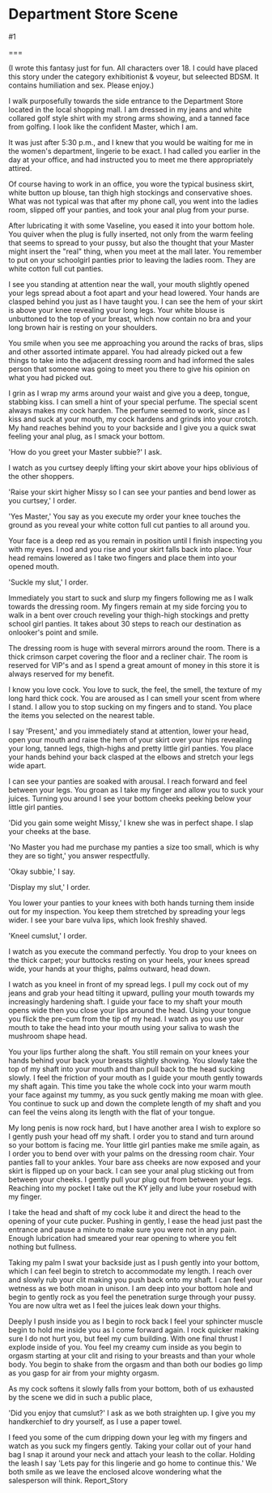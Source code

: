 Department Store Scene
======================
#1 

===

(I wrote this fantasy just for fun. All characters over 18. I could have placed this story under the category exhibitionist & voyeur, but seleected BDSM. It contains humiliation and sex. Please enjoy.) 

I walk purposefully towards the side entrance to the Department Store located in the local shopping mall. I am dressed in my jeans and white collared golf style shirt with my strong arms showing, and a tanned face from golfing. I look like the confident Master, which I am. 

It was just after 5:30 p.m., and I knew that you would be waiting for me in the women's department, lingerie to be exact. I had called you earlier in the day at your office, and had instructed you to meet me there appropriately attired. 

Of course having to work in an office, you wore the typical business skirt, white button up blouse, tan thigh high stockings and conservative shoes. What was not typical was that after my phone call, you went into the ladies room, slipped off your panties, and took your anal plug from your purse. 

After lubricating it with some Vaseline, you eased it into your bottom hole. You quiver when the plug is fully inserted, not only from the warm feeling that seems to spread to your pussy, but also the thought that your Master might insert the "real" thing, when you meet at the mall later. You remember to put on your schoolgirl panties prior to leaving the ladies room. They are white cotton full cut panties. 

I see you standing at attention near the wall, your mouth slightly opened your legs spread about a foot apart and your head lowered. Your hands are clasped behind you just as I have taught you. I can see the hem of your skirt is above your knee revealing your long legs. Your white blouse is unbuttoned to the top of your breast, which now contain no bra and your long brown hair is resting on your shoulders. 

You smile when you see me approaching you around the racks of bras, slips and other assorted intimate apparel. You had already picked out a few things to take into the adjacent dressing room and had informed the sales person that someone was going to meet you there to give his opinion on what you had picked out. 

I grin as I wrap my arms around your waist and give you a deep, tongue, stabbing kiss. I can smell a hint of your special perfume. The special scent always makes my cock harden. The perfume seemed to work, since as I kiss and suck at your mouth, my cock hardens and grinds into your crotch. My hand reaches behind you to your backside and I give you a quick swat feeling your anal plug, as I smack your bottom. 

'How do you greet your Master subbie?' I ask. 

I watch as you curtsey deeply lifting your skirt above your hips oblivious of the other shoppers. 

'Raise your skirt higher Missy so I can see your panties and bend lower as you curtsey,' I order. 

'Yes Master,' You say as you execute my order your knee touches the ground as you reveal your white cotton full cut panties to all around you. 

Your face is a deep red as you remain in position until I finish inspecting you with my eyes. I nod and you rise and your skirt falls back into place. Your head remains lowered as I take two fingers and place them into your opened mouth. 

'Suckle my slut,' I order. 

Immediately you start to suck and slurp my fingers following me as I walk towards the dressing room. My fingers remain at my side forcing you to walk in a bent over crouch reveling your thigh-high stockings and pretty school girl panties. It takes about 30 steps to reach our destination as onlooker's point and smile. 

The dressing room is huge with several mirrors around the room. There is a thick crimson carpet covering the floor and a recliner chair. The room is reserved for VIP's and as I spend a great amount of money in this store it is always reserved for my benefit. 

I know you love cock. You love to suck, the feel, the smell, the texture of my long hard thick cock. You are aroused as I can smell your scent from where I stand. I allow you to stop sucking on my fingers and to stand. You place the items you selected on the nearest table. 

I say 'Present,' and you immediately stand at attention, lower your head, open your mouth and raise the hem of your skirt over your hips revealing your long, tanned legs, thigh-highs and pretty little girl panties. You place your hands behind your back clasped at the elbows and stretch your legs wide apart. 

I can see your panties are soaked with arousal. I reach forward and feel between your legs. You groan as I take my finger and allow you to suck your juices. Turning you around I see your bottom cheeks peeking below your little girl panties. 

'Did you gain some weight Missy,' I knew she was in perfect shape. I slap your cheeks at the base. 

'No Master you had me purchase my panties a size too small, which is why they are so tight,' you answer respectfully. 

'Okay subbie,' I say. 

'Display my slut,' I order. 

You lower your panties to your knees with both hands turning them inside out for my inspection. You keep them stretched by spreading your legs wider. I see your bare vulva lips, which look freshly shaved. 

'Kneel cumslut,' I order. 

I watch as you execute the command perfectly. You drop to your knees on the thick carpet; your buttocks resting on your heels, your knees spread wide, your hands at your thighs, palms outward, head down. 

I watch as you kneel in front of my spread legs. I pull my cock out of my jeans and grab your head tilting it upward, pulling your mouth towards my increasingly hardening shaft. I guide your face to my shaft your mouth opens wide then you close your lips around the head. Using your tongue you flick the pre-cum from the tip of my head. I watch as you use your mouth to take the head into your mouth using your saliva to wash the mushroom shape head. 

You your lips further along the shaft. You still remain on your knees your hands behind your back your breasts slightly showing. You slowly take the top of my shaft into your mouth and than pull back to the head sucking slowly. I feel the friction of your mouth as I guide your mouth gently towards my shaft again. This time you take the whole cock into your warm mouth your face against my tummy, as you suck gently making me moan with glee. You continue to suck up and down the complete length of my shaft and you can feel the veins along its length with the flat of your tongue. 

My long penis is now rock hard, but I have another area I wish to explore so I gently push your head off my shaft. I order you to stand and turn around so your bottom is facing me. Your little girl panties make me smile again, as I order you to bend over with your palms on the dressing room chair. Your panties fall to your ankles. Your bare ass cheeks are now exposed and your skirt is flipped up on your back. I can see your anal plug sticking out from between your cheeks. I gently pull your plug out from between your legs. Reaching into my pocket I take out the KY jelly and lube your rosebud with my finger. 

I take the head and shaft of my cock lube it and direct the head to the opening of your cute pucker. Pushing in gently, I ease the head just past the entrance and pause a minute to make sure you were not in any pain. Enough lubrication had smeared your rear opening to where you felt nothing but fullness. 

Taking my palm I swat your backside just as I push gently into your bottom, which I can feel begin to stretch to accommodate my length. I reach over and slowly rub your clit making you push back onto my shaft. I can feel your wetness as we both moan in unison. I am deep into your bottom hole and begin to gently rock as you feel the penetration surge through your pussy. You are now ultra wet as I feel the juices leak down your thighs. 

Deeply I push inside you as I begin to rock back I feel your sphincter muscle begin to hold me inside you as I come forward again. I rock quicker making sure I do not hurt you, but feel my cum building. With one final thrust I explode inside of you. You feel my creamy cum inside as you begin to orgasm starting at your clit and rising to your breasts and than your whole body. You begin to shake from the orgasm and than both our bodies go limp as you gasp for air from your mighty orgasm. 

As my cock softens it slowly falls from your bottom, both of us exhausted by the scene we did in such a public place, 

'Did you enjoy that cumslut?' I ask as we both straighten up. I give you my handkerchief to dry yourself, as I use a paper towel. 

I feed you some of the cum dripping down your leg with my fingers and watch as you suck my fingers gently. Taking your collar out of your hand bag I snap it around your neck and attach your leash to the collar. Holding the leash I say 'Lets pay for this lingerie and go home to continue this.' We both smile as we leave the enclosed alcove wondering what the salesperson will think. Report_Story 
